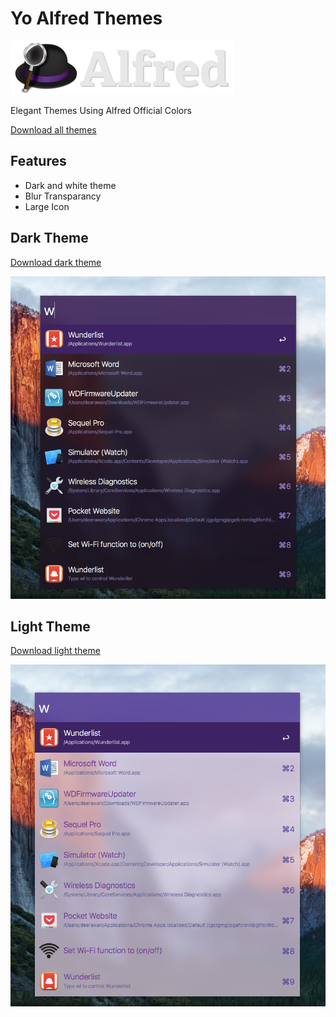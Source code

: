 # Yo Alfred Themes

![Alfred Logo](https://github.com/deerawan/yo-alfred-themes/raw/master/images/alfred-logo.png)

Elegant Themes Using Alfred Official Colors

[Download all themes](https://goo.gl/sQFuMH)

## Features
- Dark and white theme
- Blur Transparancy
- Large Icon

## Dark Theme
[Download dark theme](https://goo.gl/eLpRwE)

![Yo Alfred Dark](https://github.com/deerawan/yo-alfred-themes/raw/master/images/yo-alfred-dark.png)

## Light Theme
[Download light theme](https://goo.gl/xn4rDy)

![Yo Alfred White](https://github.com/deerawan/yo-alfred-themes/raw/master/images/yo-alfred-white.png)